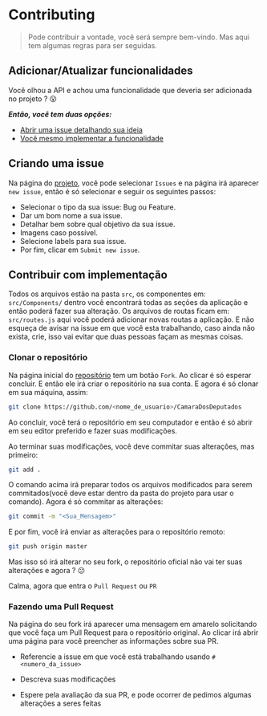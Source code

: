 # Contributing

> Pode contribuir a vontade, você será sempre bem-vindo. Mas aqui tem algumas regras para ser seguidas.

## Adicionar/Atualizar funcionalidades

Você olhou a API e achou uma funcionalidade que deveria ser adicionada no projeto ? :open_mouth:

***Então, você tem duas opções:***

- [Abrir uma issue detalhando sua ideia](#criando-uma-issue)
- [Você mesmo implementar a funcionalidade](#contribuir-com-implementação)

## Criando uma issue

Na página do [projeto](https://github.com/Rickecr/AppCamaraDosDeputados), você pode selecionar `Issues` e na página irá aparecer `new issue`, então é só selecionar e seguir os seguintes passos:

- Selecionar o tipo da sua issue: Bug ou Feature.
- Dar um bom nome a sua issue.
- Detalhar bem sobre qual objetivo da sua issue.
- Imagens caso possível.
- Selecione labels para sua issue.
- Por fim, clicar em `Submit new issue`.

## Contribuir com implementação

Todos os arquivos estão na pasta `src`, os componentes em: `src/Components/` dentro você encontrará todas as seções da aplicação e então poderá fazer sua alteração. Os arquivos de routas ficam em: `src/routes.js` aqui você poderá adicionar novas routas a aplicação. E não esqueça de avisar na issue em que você esta trabalhando, caso ainda não exista, crie, isso vai evitar que duas pessoas façam as mesmas coisas.

### Clonar o repositório

Na página inicial do [repositório](https://github.com/Rickecr/AppCamaraDosDeputados) tem um botão `Fork`. Ao clicar é só esperar concluir. E então ele irá criar o repositório na sua conta. E agora é só clonar em sua máquina, assim:

```sh
git clone https://github.com/<nome_de_usuario>/CamaraDosDeputados
```

Ao concluir, você terá o repositório em seu computador e então é só abrir em seu editor preferido e fazer suas modificações.

Ao terminar suas modificações, você deve commitar suas alterações, mas primeiro:

```sh
git add .
```

O comando acima irá preparar todos os arquivos modificados para serem commitados(você deve estar dentro da pasta do projeto para usar o comando). Agora é só commitar as alterações:

```sh
git commit -m "<Sua_Mensagem>"
```

E por fim, você irá enviar as alterações para o repositório remoto:

```sh
git push origin master
```

Mas isso só irá alterar no seu fork, o repositório oficial não vai ter suas alterações e agora ? :confused:

Calma, agora que entra o `Pull Request` ou `PR`

### Fazendo uma Pull Request

Na página do seu fork irá aparecer uma mensagem em amarelo solicitando que você faça um Pull Request para o repositório original. Ao clicar irá abrir uma página para você preencher as informações sobre sua PR.

- Referencie a issue em que você está trabalhando usando `#<numero_da_issue>`

- Descreva suas modificações

- Espere pela avaliação da sua PR, e pode ocorrer de pedimos algumas alterações a seres feitas




